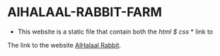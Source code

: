 # AlHALAAL-RABBIT-FARM 

* This website is a static file that contain both the  _html $ css_  *
link to 

The link to the website [AlHalaal Rabbit](https://alhalal-rabbit.onrender.com).
